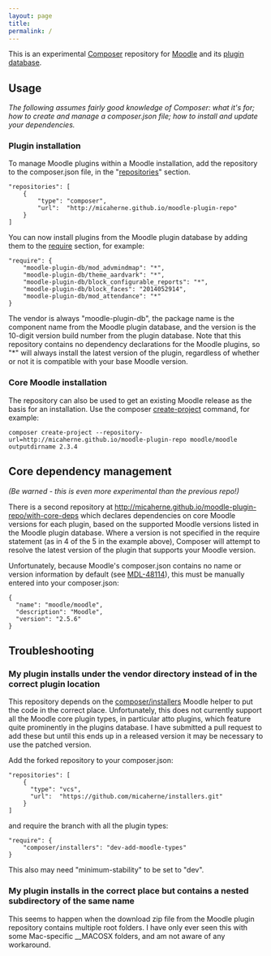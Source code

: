 ```yaml
---
layout: page
title:
permalink: /
---
```


This is an experimental [Composer](https://getcomposer.org) repository for [Moodle](https://moodle.org) and
its [plugin database](https://moodle.org/plugins/).

## Usage
_The following assumes fairly good knowledge of Composer: what it's for; how to create and manage a composer.json file; how to install and update your dependencies._

### Plugin installation
To manage Moodle plugins within a Moodle installation, add the repository to the composer.json file, in the "[repositories](https://getcomposer.org/doc/04-schema.md#repositories)" section.

    "repositories": [
        {
            "type": "composer",
            "url":  "http://micaherne.github.io/moodle-plugin-repo"
        }
    ]

You can now install plugins from the Moodle plugin database by adding them to the [require](https://getcomposer.org/doc/04-schema.md#require) section, for example:

    "require": {
        "moodle-plugin-db/mod_advmindmap": "*",
        "moodle-plugin-db/theme_aardvark": "*",
        "moodle-plugin-db/block_configurable_reports": "*",
        "moodle-plugin-db/block_faces": "2014052914",
        "moodle-plugin-db/mod_attendance": "*"
    }

The vendor is always "moodle-plugin-db", the package name is the component name from the Moodle plugin database, and the version is the 10-digit version build number from the plugin database. Note that this repository contains no dependency declarations for the Moodle plugins, so "*" will always install the latest version of the plugin, regardless of whether or not it is compatible with your base Moodle version.

### Core Moodle installation
The repository can also be used to get an existing Moodle release as the basis for an installation. Use the composer [create-project](https://getcomposer.org/doc/03-cli.md#create-project) command, for example:

    composer create-project --repository-url=http://micaherne.github.io/moodle-plugin-repo moodle/moodle outputdirname 2.3.4

## Core dependency management
*(Be warned - this is even more experimental than the previous repo!)*

There is a second repository at http://micaherne.github.io/moodle-plugin-repo/with-core-deps which declares dependencies on core Moodle versions for each plugin, based on the supported Moodle versions listed in the Moodle plugin database. Where a version is not specified in the require statement (as in 4 of the 5 in the example above), Composer will attempt to resolve the latest version of the plugin that supports your Moodle version.

Unfortunately, because Moodle's composer.json contains no name or version information by default (see [MDL-48114](https://tracker.moodle.org/browse/MDL-48114)), this must be manually entered into your composer.json:

    {
      "name": "moodle/moodle",
      "description": "Moodle",
      "version": "2.5.6"
    }

## Troubleshooting

### My plugin installs under the vendor directory instead of in the correct plugin location
This repository depends on the [composer/installers](https://github.com/composer/installers) Moodle helper to put the code in the correct place. Unfortunately, this does not currently support all the Moodle core plugin types, in particular atto plugins, which feature quite prominently in the plugins database. I have submitted a pull request to add these but until this ends up in a released version it may be necessary to use the patched version.

Add the forked repository to your composer.json:

    "repositories": [
        {
          "type": "vcs",
          "url":  "https://github.com/micaherne/installers.git"
        }
    ]

and require the branch with all the plugin types:

    "require": {
        "composer/installers": "dev-add-moodle-types"
    }

This also may need "minimum-stability" to be set to "dev".

### My plugin installs in the correct place but contains a nested subdirectory of the same name
This seems to happen when the download zip file from the Moodle plugin repository contains multiple root folders. I have only ever seen this with some Mac-specific \_\_MACOSX folders, and am not aware of any workaround.

